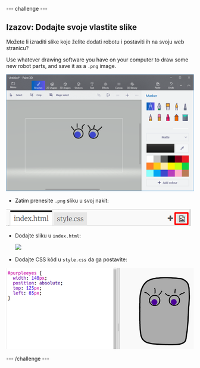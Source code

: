 \--- challenge \---

## Izazov: Dodajte svoje vlastite slike

Možete li izraditi slike koje želite dodati robotu i postaviti ih na svoju web stranicu?

Use whatever drawing software you have on your computer to draw some new robot parts, and save it as a `.png` image.

![screenshot](images/robot-eyes-edit.png)

+ Zatim prenesite `.png` sliku u svoj nakit:

![screenshot](images/robot-image-add.png)

+ Dodajte sliku u `index.html`: 

    <img id="purpleeyes" src="purpleeyes.png">
    

+ Dodajte CSS kôd u `style.css` da ga postavite:

![screenshot](images/robot-use-purple-eyes.png)

\--- /challenge \---